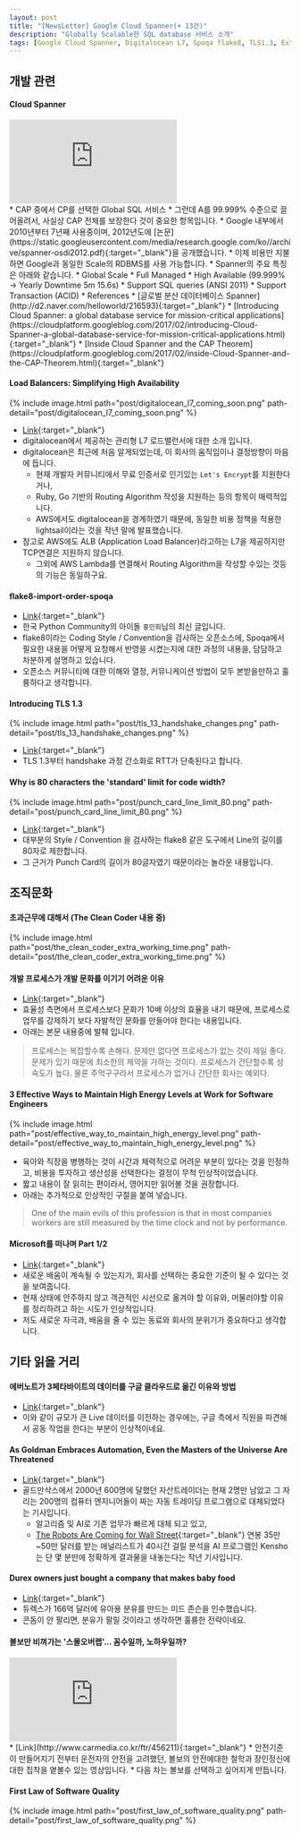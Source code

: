 ```yaml
---
layout: post
title: "[NewsLetter] Google Cloud Spanner(+ 13건)"
description: "Globally Scalable한 SQL database 서비스 소개"
tags: [Google Cloud Spanner, Digitalocean L7, Spoqa flake8, TLS1.3, Extra Work, Evernote, Microsoft, Goldman, Durex, Volvo, Software Quality]
---
```


## 개발 관련 

#### Cloud Spanner
<div class="embed-responsive embed-responsive-16by9">
<iframe src="https://www.youtube.com/embed/amcf6W2Xv6M?modestbranding=1&autohide=1&showinfo=0&controls=0" frameborder="0" allowfullscreen></iframe>
</div>
* CAP 중에서 CP를 선택한 Global SQL 서비스
* 그런데 A를 99.999% 수준으로 끌어올려서, 사실상 CAP 전체를 보장한다 것이 중요한 항목입니다.
* Google 내부에서 2010년부터 7년째 사용중이며, 2012년도에 [논문](https://static.googleusercontent.com/media/research.google.com/ko//archive/spanner-osdi2012.pdf){:target="_blank"}을 공개했습니다.
* 이제 비용만 지불하면 Google과 동일한 Scale의 RDBMS를 사용 가능합니다.
* Spanner의 주요 특징은 아래와 같습니다.
	* Global Scale
    * Full Managed
    * High Available (99.999% -> Yearly Downtime 5m 15.6s)
    * Support SQL queries (ANSI 2011)
    * Support Transaction (ACID)
* References
	* [글로벌 분산 데이터베이스 Spanner](http://d2.naver.com/helloworld/216593){:target="_blank"}
	* [Introducing Cloud Spanner: a global database service for mission-critical applications](https://cloudplatform.googleblog.com/2017/02/introducing-Cloud-Spanner-a-global-database-service-for-mission-critical-applications.html<Paste>){:target="_blank"}
	* [Inside Cloud Spanner and the CAP Theorem](https://cloudplatform.googleblog.com/2017/02/inside-Cloud-Spanner-and-the-CAP-Theorem.html){:target="_blank"}

#### Load Balancers: Simplifying High Availability
{% include image.html path="post/digitalocean_l7_coming_soon.png" path-detail="post/digitalocean_l7_coming_soon.png" %}
* [Link](https://www.digitalocean.com/company/blog/load-balancers-simplifying-high-availability/){:target="_blank"}
* digitalocean에서 제공하는 관리형 L7 로드밸런서에 대한 소개 입니다. 
* digitalocean은 최근에 처음 알게되었는데, 이 회사의 움직임이나 결정방향이 마음에 듭니다. 
	* 현재 개발자 커뮤니티에서 무료 인증서로 인기있는 `Let's Encrypt`를 지원한다거나, 
	* Ruby, Go 기반의 Routing Algorithm 작성을 지원하는 등의 항목이 매력적입니다.
	* AWS에서도 digitalocean을 경계하였기 때문에, 동일한 비용 정책을 적용한 lightsail이라는 것을 작년 말에 발표했습니다.
* 참고로 AWS에도 ALB (Application Load Balancer)라고하는 L7을 제공하지만 TCP연결은 지원하지 않습니다.
	* 그외에 AWS Lambda를 연결해서 Routing Algorithm을 작성할 수있는 것등의 기능은 동일하구요.

#### flake8-import-order-spoqa
* [Link](https://spoqa.github.io/2017/02/12/flake8-import-order-spoqa.html){:target="_blank"}
* 한국 Python Community의 아이돌 `홍민희`님의 최신 글입니다.
* flake8이라는 Coding Style / Convention을 검사하는 오픈소스에, Spoqa에서 필요한 내용을 어떻게 요청해서 반영을 시켰는지에 대한 과정의 내용을, 담담하고 차분하게 설명하고 있습니다. 
* 오픈소스 커뮤니티에 대한 이해와 열정, 커뮤니케이션 방법이 모두 본받을만하고 훌륭하다고 생각합니다.

#### Introducing TLS 1.3
{% include image.html path="post/tls_13_handshake_changes.png" path-detail="post/tls_13_handshake_changes.png" %}
* [Link](https://blog.cloudflare.com/introducing-tls-1-3/){:target="_blank"}
* TLS 1.3부터 handshake 과정 간소화로 RTT가 단축된다고 합니다. 

#### Why is 80 characters the 'standard' limit for code width?
{% include image.html path="post/punch_card_line_limit_80.png" path-detail="post/punch_card_line_limit_80.png" %}
* [Link](https://softwareengineering.stackexchange.com/questions/148677/why-is-80-characters-the-standard-limit-for-code-width){:target="_blank"}
* 대부분의 Style / Convention 을 검사하는 flake8 같은 도구에서 Line의 길이를 80자로 제한합니다.
* 그 근거가 Punch Card의 길이가 80글자였기 때문이라는 놀라운 내용입니다.

## 조직문화
#### 초과근무에 대해서 (The Clean Coder 내용 중)
{% include image.html path="post/the_clean_coder_extra_working_time.png" path-detail="post/the_clean_coder_extra_working_time.png" %}

#### 개발 프로세스가 개발 문화를 이기기 어려운 이유
* [Link](http://www.allofsoftware.net/2017/02/blog-post.html?m=1){:target="_blank"}
* 효율성 측면에서 프로세스보다 문화가 10배 이상의 효율을 내기 때문에, 프로세스로 업무를 강제하기 보다 자발적인 문화를 만들어야 한다는 내용입니다.
* 아래는 본문 내용중에 발췌 입니다.

> 프로세스는 복잡할수록 손해다. 문제만 없다면 프로세스가 없는 것이 제일 좋다. 문제가 있기 때문에 최소한의 제약을 가하는 것이다. 프로세스가 간단할수록 성숙도가 높다. 물론 주먹구구라서 프로세스가 없거나 간단한 회사는 예외다. 

#### 3 Effective Ways to Maintain High Energy Levels at Work for Software Engineers
{% include image.html path="post/effective_way_to_maintain_high_energy_level.png" path-detail="post/effective_way_to_maintain_high_energy_level.png" %}
* 육아와 직장을 병행하는 것이 시간과 체력적으로 어려운 부분이 있다는 것을 인정하고, 비용을 투자하고 생산성을 선택한다는 결정이 무척 인상적이었습니다.
* 짧고 내용이 잘 읽히는 편이라서, 영어지만 읽어볼 것을 권장합니다.
* 아래는 추가적으로 인상적인 구절을 붙여 넣습니다.

> One of the main evils of this profession is that in most companies workers are still measured by the time clock and not by performance.


#### Microsoft를 떠나며 Part 1/2
* [Link](https://brunch.co.kr/@stevenyoo/18){:target="_blank"}
* 새로운 배움이 계속될 수 있는지가, 회사를 선택하는 중요한 기준이 될 수 있다는 것을 보여줍니다.
* 현재 상태에 안주하지 않고 객관적인 시선으로 옮겨야 할 이유와, 머물러야할 이유를 정리하려고 하는 시도가 인상적입니다.
* 저도 새로운 자극과, 배움을 줄 수 있는 동료와 회사의 분위기가 중요하다고 생각합니다.

## 기타 읽을 거리
#### 에버노트가 3페타바이트의 데이터를 구글 클라우드로 옮긴 이유와 방법
* [Link](http://www.itworld.co.kr/news/103386#csidxf921e2c50cd0bffaac8172f84150cb9){:target="_blank"}
* 이와 같이 규모가 큰 Live 데이터를 이전하는 경우에는, 구글 측에서 직원을 파견해서 공동 작업을 한다는 부분이 인상적이네요.

#### As Goldman Embraces Automation, Even the Masters of the Universe Are Threatened
* [Link](https://www.technologyreview.com/s/603431/as-goldman-embraces-automation-even-the-masters-of-the-universe-are-threatened/){:target="_blank"}
* 골드만삭스에서 2000년 600명에 달했던 자산트레이더는 현재 2명만 남았고 그 자리는 200명의 컴퓨터 엔지니어들이 짜는 자동 트레이딩 프로그램으로 대체되었다는 기사입니다.
    * 알고리즘 및 AI로 기존 업무가 빠르게 대체 되고 있고, 
    * [The Robots Are Coming for Wall Street](https://www.nytimes.com/2016/02/28/magazine/the-robots-are-coming-for-wall-street.html?smid=pl-share){:target="_blank"} 연봉 35만~50만 달러를 받는 애널리스트가 40시간 걸릴 분석을 AI 프로그램인 Kensho는 단 몇 분만에 정확하게 결과물을 내놓는다는 작년 기사입니다.

#### Durex owners just bought a company that makes baby food
* [Link](https://twitter.com/i/moments/829980740817403904){:target="_blank"}
* 듀렉스가 166억 달러에 유아용 분유를 만드는 미드 존슨을 인수했습니다.
* 콘돔이 안 팔리면, 분유가 팔릴 것이라고 생각하면 훌륭한 전략이네요.

#### 볼보만 비껴가는 '스몰오버랩'... 꼼수일까, 노하우일까?
<div class="embed-responsive embed-responsive-16by9">
<iframe src="https://www.youtube.com/embed/nnRIwQn9SA8?modestbranding=1&autohide=1&showinfo=0&controls=0" frameborder="0" allowfullscreen></iframe>
</div>
* [Link](http://www.carmedia.co.kr/ftr/456211){:target="_blank"}
* 안전기준이 만들어지기 전부터 운전자의 안전을 고려했던, 볼보의 안전에대한 철학과 장인정신에 대한 집착을 옅볼수 있는 영상입니다.
* 다음 차는 볼보를 선택하고 싶어지게 만듭니다.
    
#### First Law of Software Quality
{% include image.html path="post/first_law_of_software_quality.png" path-detail="post/first_law_of_software_quality.png" %}
